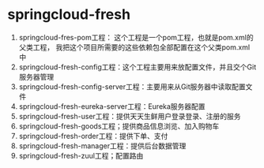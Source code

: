 # springcloud-fresh

1. springcloud-fres-pom工程： 这个工程是一个pom工程，也就是pom.xml的父类工程，
	我把这个项目所需要的这些依赖包全部配置在这个父类pom.xml中
2. springcloud-fresh-config工程：这个工程主要用来放配置文件，并且交个Git服务器管理
3. springcloud-fresh-config-server工程：主要用来从Git服务器中读取配置文件
4. springcloud-fresh-eureka-server工程：Eureka服务器配置
5. springcloud-fresh-user工程：提供天天生鲜用户登录登录、注册的服务
6. springcloud-fresh-goods工程；提供商品信息浏览、加入购物车
7. springcloud-fresh-order工程：提供下单、支付
8. springcloud-fresh-manager工程：提供后台数据管理
9. springcloud-fresh-zuul工程；配置路由
